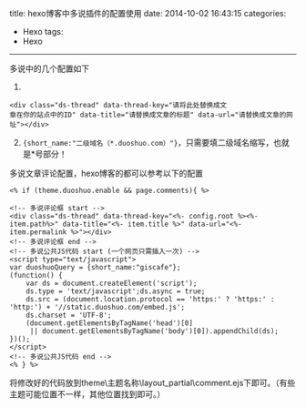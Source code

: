 title: hexo博客中多说插件的配置使用
date: 2014-10-02 16:43:15
categories:
- Hexo
tags: 
- Hexo
---
多说中的几个配置如下

 1.

	<div class="ds-thread" data-thread-key="请将此处替换成文
	章在你的站点中的ID" data-title="请替换成文章的标题" data-url="请替换成文章的网址"></div>
 
2.
   `{short_name:"二级域名（*.duoshuo.com）"}`，只需要填二级域名缩写，也就是*号部分！


<!--more-->

多说文章评论配置，hexo博客的都可以参考以下的配置

    <% if (theme.duoshuo.enable && page.comments){ %>

	<!-- 多说评论框 start -->
	<div class="ds-thread" data-thread-key="<%- config.root %><%- item.path%>" data-title="<%- item.title %>" data-url="<%- item.permalink %>"></div>
	<!-- 多说评论框 end -->
	<!-- 多说公共JS代码 start (一个网页只需插入一次) -->
	<script type="text/javascript">
	var duoshuoQuery = {short_name:"giscafe"};
	(function() {
		var ds = document.createElement('script');
		ds.type = 'text/javascript';ds.async = true;
		ds.src = (document.location.protocol == 'https:' ? 'https:' : 'http:') + '//static.duoshuo.com/embed.js';
		ds.charset = 'UTF-8';
		(document.getElementsByTagName('head')[0] 
		 || document.getElementsByTagName('body')[0]).appendChild(ds);
	})();
	</script>
	<!-- 多说公共JS代码 end -->
	<% } %>

将修改好的代码放到theme\主题名称\layout\_partial\comment.ejs下即可。（有些主题可能位置不一样，其他位置找到即可。）

